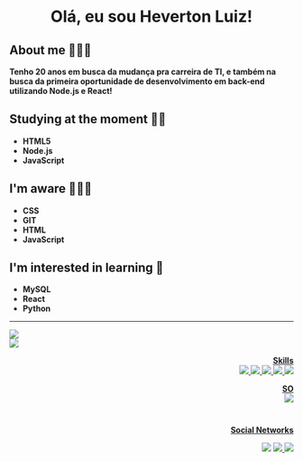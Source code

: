 <h1 align=center> Olá, eu sou Heverton Luiz!</h1>
<div algin=left>

## About me 🙋🏾‍♂️
__Tenho 20 anos em busca da mudança pra carreira de TI, e também na busca da primeira oportunidade de desenvolvimento em back-end utilizando Node.js e React!__

## Studying at the moment ✍🏾
* **HTML5**
* **Node.js**
* **JavaScript**

## I'm aware 👨🏾‍💻
* **CSS**
* __GIT__
* **HTML**
* **JavaScript**

## I'm interested in learning 💭
- **MySQL**
- __React__
- **Python**
---
</div>

<div align=left>
  <source
   height="190cm" srcset="https://github-readme-stats.vercel.app/api?username=HevertonDevBack&hide=&count_private=true&show_icons=true"
   media="(prefers-color-scheme: dark)"/>
   <source
    height="190cm" srcset="https://github-readme-stats.vercel.app/api?username=HevertonDevBack&hide=&count_private=true&show_icons=true"
   media="(prefers-color-scheme: light)"/>
  <a href="https://github.com/HevertonDevBack"><img src="https://github-readme-stats.vercel.app/api?username=HLverse&hide=&count_private=true&show_icons=true&theme=codeSTACKr&bg_color=DEG,A020F0,EE82EE&icon_color=FFFAFA&border_color=9400D3&locale=en&text_color=000000&border_radius=30&title_color=000000&show_owner=false&card_width=500">
</div>

<div align=left>
  <img src="https://github-readme-stats.vercel.app/api/top-langs/?username=HevertonDevBack&layout=compact&border_radius=30&bg_color=DEG,A020F0,EE82EE&title_color=000000&border_color=9400D3&text_color=000000&langs_count=5&card_width=500">
</div>
<div align= right>

__Skills__
<br>
<img src="https://img.shields.io/badge/CSS3-1572B6?style=for-the-badge&logo=css3&logoColor=white">
<img src="https://img.shields.io/badge/HTML5-E34F26?style=for-the-badge&logo=html5&logoColor=black">
<img src="https://img.shields.io/badge/JavaScript-F7DF1E?style=for-the-badge&logo=javascript&logoColor=black&">
<img src="https://img.shields.io/badge/Node.js-43853D?style=for-the-badge&logo=node.js&logoColor=white">
<img src="https://img.shields.io/badge/Markdown-000000?style=for-the-badge&logo=markdown&logoColor=white">

__SO__
<br>
<img src="https://img.shields.io/badge/Windows-0078D6?style=for-the-badge&logo=windows&logoColor=white">

#
<div align=right>

__Social Networks__

  <a href = "mailto: hevertonet13@gmail.com"><img src="https://img.shields.io/badge/-Gmail-%23333?style=for-the-badge&logo=gmail&logoColor=white" target="_blank"></a>
  <a href="https://www.linkedin.com/in/hldeveloper/"><img src="https://img.shields.io/badge/LinkedIn-0077B5?style=for-the-badge&logo=linkedin&logoColor=white">
  <a href="https://twitter.com/ygxvertin"><img src='https://img.shields.io/badge/Twitter-1DA1F2?style=for-the-badge&logo=twitter&logoColor=white'>
</div>
